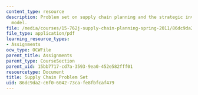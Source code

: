 ```yaml
---
content_type: resource
description: Problem set on supply chain planning and the strategic inventory placement
  model.
file: /media/courses/15-762j-supply-chain-planning-spring-2011/86dc9da2c6f0604273cafe8fbfcaf479_MIT15_762JS11_assn03.pdf
file_type: application/pdf
learning_resource_types:
- Assignments
ocw_type: OCWFile
parent_title: Assignments
parent_type: CourseSection
parent_uid: 15bb7717-cd7a-3593-9ea0-452e582fff01
resourcetype: Document
title: Supply Chain Problem Set
uid: 86dc9da2-c6f0-6042-73ca-fe8fbfcaf479
---
```


